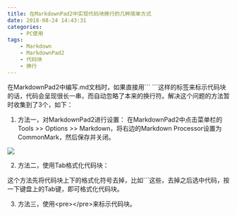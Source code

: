 ```yaml
---
title: 在MarkdownPad2中实现代码块换行的几种简单方式
date: 2018-08-24 14:43:31
categories: 
	- PC使用
tags: 
	- Markdown
	- MarkdownPad2
	- 代码块
	- 换行
---
```


在MarkdownPad2中编写.md文档时，如果直接用\``` ```这样的标签来标示代码块的话，代码会呈现很长一串，而自动忽略了本来的换行符。解决这个问题的方法暂时收集到了3个，如下：

1. 方法一，对MarkdownPad2进行设置：
在MarkdownPad2中点击菜单栏的Tools >> Options >> Markdown，将右边的Markdown Processor设置为CommonMark，然后保存并关闭。

![](https://upload-images.jianshu.io/upload_images/10709282-4593622a646aea85.png?imageMogr2/auto-orient/strip%7CimageView2/2/w/1240)

2. 方法二，使用Tab格式化代码块：

这个方法先将代码块上下的格式化符号去掉，比如\```这些，去掉之后选中代码，按一下键盘上的Tab键，即可格式化代码块。

3. 方法三，使用\<pre>\</pre>来标示代码块。